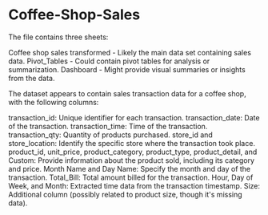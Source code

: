 # Coffee-Shop-Sales
The file contains three sheets:

Coffee shop sales transformed - Likely the main data set containing sales data.
Pivot_Tables - Could contain pivot tables for analysis or summarization.
Dashboard - Might provide visual summaries or insights from the data.

The dataset appears to contain sales transaction data for a coffee shop, with the following columns:

transaction_id: Unique identifier for each transaction.
transaction_date: Date of the transaction.
transaction_time: Time of the transaction.
transaction_qty: Quantity of products purchased.
store_id and store_location: Identify the specific store where the transaction took place.
product_id, unit_price, product_category, product_type, product_detail, and Custom: Provide information about the product sold, including its category and price.
Month Name and Day Name: Specify the month and day of the transaction.
Total_Bill: Total amount billed for the transaction.
Hour, Day of Week, and Month: Extracted time data from the transaction timestamp.
Size: Additional column (possibly related to product size, though it's missing data).
